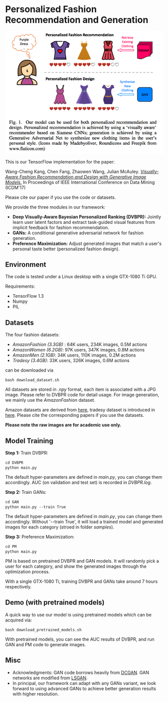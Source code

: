 # Personalized Fashion Recommendation and Generation

<p align="center">
<img src="fig.png" width="700">
</p>

This is our TensorFlow implementation for the paper:

Wang-Cheng Kang, Chen Fang, Zhaowen Wang, Julian McAuley. *[Visually-Aware Fashion Recommendation and Design with Generative Image Models.](http://cseweb.ucsd.edu/~jmcauley/pdfs/icdm17.pdf)* In Proceedings of IEEE International Conference on Data Mining (ICDM'17)

Please cite our paper if you use the code or datasets.

We provide the three modules in our framework: 

- **Deep Visually-Aware Bayesian Personalized Ranking (DVBPR):** Jointly learn user latent factors and extract task-guided visual features from implicit feedback for fashion recommendation.
- **GANs:** A conditional generative adversarial network for fashion generation.
- **Preference Maximization:** Adjust generated images that match a user's personal taste better (personalized fashion design).

## Environment
The code is tested under a Linux desktop with a single GTX-1080 Ti GPU.

Requirements:

- TensorFlow 1.3
- Numpy
- PIL

## Datasets

The four fashion datasets:

- *AmazonFashion (3.3GB)* : 64K users, 234K images, 0.5M actions
- *AmazonWomen (6.2GB)*: 97K users, 347K images, 0.8M actions
- *AmazonMen (2.1GB)*: 34K users, 110K images, 0.2M actions
- *Tradesy (3.4GB)*: 33K users, 326K images, 0.6M actions

can be downloaded via

```
bash download_dataset.sh 
```

All datasets are stored in *.npy* format, each item is associated with a JPG image. Please refer to DVBPR code for detail usage. For image generation, we mainly use the *AmazonFashion* dataset.

Amazon datasets are derived from [here](http://jmcauley.ucsd.edu/data/amazon/), tradesy dataset is introduced in [here](http://jmcauley.ucsd.edu/data/tradesy/). Please cite the corresponding papers if you use the datasets.

**Please note the raw images are for academic use only.**

## Model Training

**Step 1:** Train DVBPR:

```
cd DVBPR
python main.py
```

The default hyper-parameters are defined in *main.py*, you can change them accordingly. AUC (on validation and test set) is recorded in *DVBPR.log*.

**Step 2:** Train GANs:

```
cd GAN
python main.py --train True
```
The default hyper-parameters are defined in *main.py*, you can change them accordingly. Without '--train True', it will load a trained model and generated images for each category (stroed in folder *samples*).

**Step 3:** Preference Maximization:

```
cd PM
python main.py
```

PM is based on pretrained DVBPR and GAN models. It will randomly pick a user for each category, and show the generated images through the optimization process.

With a single GTX-1080 Ti, training DVBPR and GANs take around 7 hours respectively.

## Demo (with pretrained models)
A quick way to use our model is using pretrained models which can be acquired via: 

```
bash download_pretrained_models.sh 
```

With pretrained models, you can see the AUC results of DVBPR, and run GAN and PM code to generate images.

## Misc

- Acknowledgments: GAN code borrows heavily from [DCGAN](https://github.com/carpedm20/DCGAN-tensorflow). GAN networks are modified from [LSGAN](https://arxiv.org/pdf/1611.04076.pdf).
- In principal, our framework can adapt with any GANs variant, we look forward to using advanced GANs to achieve better generation results with higher resolution.

